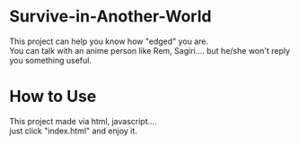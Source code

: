 # Survive-in-Another-World
This project can help you know how "edged" you are. <br />
You can talk with an anime person like Rem, Sagiri.... but he/she won't reply you something useful.
# How to Use
This project made via html, javascript....<br />
just click "index.html" and enjoy it.
